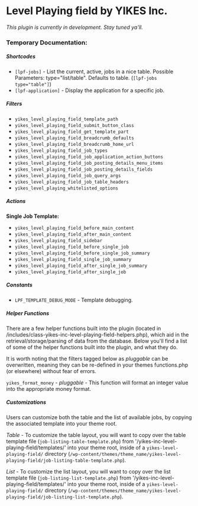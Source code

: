 Level Playing field by YIKES Inc.
=====================

<em>This plugin is currently in development. Stay tuned ya'll.</em>


### Temporary Documentation:

##### Shortcodes
* `[lpf-jobs]` - List the current, active, jobs in a nice table. Possible Parameters: type="list/table". Defaults to table. (`[lpf-jobs type="table"]`)
* `[lpf-application]` - Display the application for a specific job.

##### Filters
* `yikes_level_playing_field_template_path`
* `yikes_level_playing_field_submit_button_class`
* `yikes_level_playing_field_get_template_part`
* `yikes_level_playing_field_breadcrumb_defaults`
* `yikes_level_playing_field_breadcrumb_home_url`
* `yikes_level_playing_field_job_types`
* `yikes_level_playing_field_job_application_action_buttons`
* `yikes_level_playing_field_job_posting_details_menu_items`
* `yikes_level_playing_field_job_posting_details_fields`
* `yikes_level_playing_field_job_query_args`
* `yikes_level_playing_field_job_table_headers`
* `yikes_level_playing_whitelisted_options`

##### Actions

<strong>Single Job Template:</strong>
* `yikes_level_playing_field_before_main_content`
* `yikes_level_playing_field_after_main_content`
* `yikes_level_playing_field_sidebar`
* `yikes_level_playing_field_before_single_job`
* `yikes_level_playing_field_before_single_job_summary`
* `yikes_level_playing_field_single_job_summary`
* `yikes_level_playing_field_after_single_job_summary`
* `yikes_level_playing_field_after_single_job`

##### Constants

* `LPF_TEMPLATE_DEBUG_MODE` - Template debugging.


##### Helper Functions

There are a few helper functions built into the plugin (located in /includes/class-yikes-inc-level-playing-field-helpers.php), which aid in the retrieval/storage/parsing of data from the database. Below you'll find a list of some of the helper functions built into the plugin, and what they do.

It is worth noting that the filters tagged below as *pluggable* can be overwritten, meaning they can be re-defined in your themes functions.php (or elsewhere) without fear of errors.

`yikes_format_money` - *pluggable* - This function will format an integer value into the appropriate money format.

##### Customizations

Users can customize both the table and the list of available jobs, by copying the associated template into your theme root.

*Table* - To customize the table layout, you will want to copy over the table template file (`job-listing-table-template.php`) from '/yikes-inc-level-playing-field/templates/' into your theme root, inside of a `yikes-level-playing-field/` directory (`/wp-content/themes/theme_name/yikes-level-playing-field/job-listing-table-template.php`).

*List* - To customize the list layout, you will want to copy over the list template file (`job-listing-list-template.php`) from '/yikes-inc-level-playing-field/templates/' into your theme root, inside of a `yikes-level-playing-field/` directory (`/wp-content/themes/theme_name/yikes-level-playing-field/job-listing-list-template.php`).
